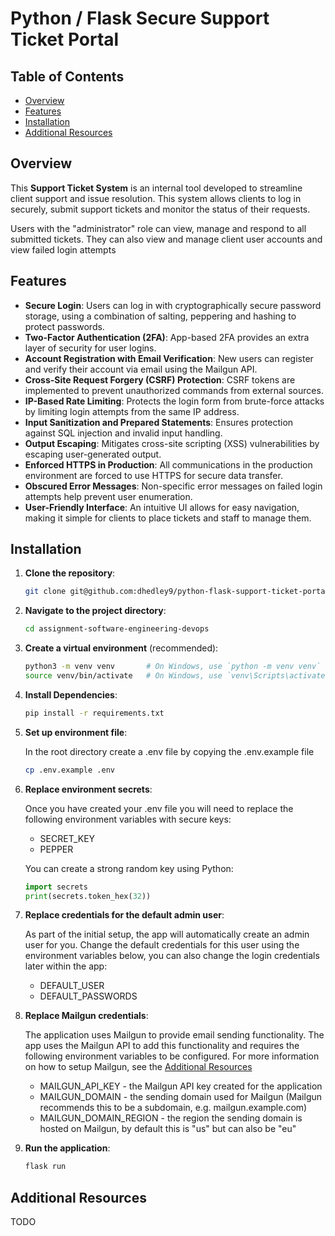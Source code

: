 # Python / Flask Secure Support Ticket Portal

## Table of Contents
- [Overview](#overview)
- [Features](#features)
- [Installation](#installation)
- [Additional Resources](#additional-resources)

## Overview

This **Support Ticket System** is an internal tool developed to streamline client support and issue resolution. This system allows clients to log in securely, submit support tickets and monitor the status of their requests. 

Users with the "administrator" role can view, manage and respond to all submitted tickets. They can also view and manage client user accounts and view failed login attempts

## Features

- **Secure Login**: Users can log in with cryptographically secure password storage, using a combination of salting, peppering and hashing to protect passwords.
- **Two-Factor Authentication (2FA)**: App-based 2FA provides an extra layer of security for user logins.
- **Account Registration with Email Verification**: New users can register and verify their account via email using the Mailgun API.
- **Cross-Site Request Forgery (CSRF) Protection**: CSRF tokens are implemented to prevent unauthorized commands from external sources.
- **IP-Based Rate Limiting**: Protects the login form from brute-force attacks by limiting login attempts from the same IP address.
- **Input Sanitization and Prepared Statements**: Ensures protection against SQL injection and invalid input handling.
- **Output Escaping**: Mitigates cross-site scripting (XSS) vulnerabilities by escaping user-generated output.
- **Enforced HTTPS in Production**: All communications in the production environment are forced to use HTTPS for secure data transfer.
- **Obscured Error Messages**: Non-specific error messages on failed login attempts help prevent user enumeration.
- **User-Friendly Interface**: An intuitive UI allows for easy navigation, making it simple for clients to place tickets and staff to manage them.

## Installation

1. **Clone the repository**:
   ```bash
   git clone git@github.com:dhedley9/python-flask-support-ticket-portal.git
   ```

2. **Navigate to the project directory**:
    ```bash
    cd assignment-software-engineering-devops
    ```

3. **Create a virtual environment** (recommended):
    ```bash
    python3 -m venv venv       # On Windows, use `python -m venv venv`
    source venv/bin/activate   # On Windows, use `venv\Scripts\activate`
    ```

4. **Install Dependencies**:
    ```bash
    pip install -r requirements.txt
    ```

5. **Set up environment file**:

    In the root directory create a .env file by copying the .env.example file

    ```bash
    cp .env.example .env
    ```

6. **Replace environment secrets**:

    Once you have created your .env file you will need to replace the following environment variables with secure keys:

    - SECRET_KEY
    - PEPPER

    You can create a strong random key using Python:

    ```python
    import secrets
    print(secrets.token_hex(32))
    ```

7. **Replace credentials for the default admin user**:

    As part of the initial setup, the app will automatically create an admin user for you. Change the default credentials for this user using the environment variables below, you can also change the login credentials later within the app:

    - DEFAULT_USER
    - DEFAULT_PASSWORDS

8. **Replace Mailgun credentials**:

    The application uses Mailgun to provide email sending functionality. The app uses the Mailgun API to add this functionality and requires the following environment variables to be configured. For more information on how to setup Mailgun, see the [Additional Resources](#additional-resources)

    - MAILGUN_API_KEY - the Mailgun API key created for the application
    - MAILGUN_DOMAIN - the sending domain used for Mailgun (Mailgun recommends this to be a subdomain, e.g. mailgun.example.com)
    - MAILGUN_DOMAIN_REGION - the region the sending domain is hosted on Mailgun, by default this is "us" but can also be "eu"

9. **Run the application**:

    ```bash
    flask run
    ```

## Additional Resources

TODO